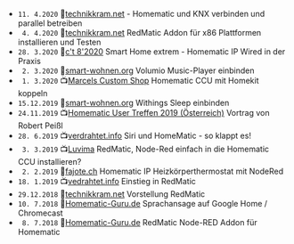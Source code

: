 * `11. 4.2020` 📖[technikkram.net](https://technikkram.net/2020/04/homematic-und-knx-verbinden-und-parallel-betreiben) - Homematic und KNX verbinden und parallel betreiben
* ` 4. 4.2020` 📖[technikkram.net](https://technikkram.net/2020/04/redmatic-beta-release-des-redmatic-addon-fuer-x86-plattformen-installieren-und-testen) RedMatic Addon für x86 Plattformen installieren und Testen
* `28. 3.2020` 📖[c't 8'2020](https://www.heise.de/select/ct/2020/8/2006217283313627436) Smart Home ­extrem - Homematic IP Wired in der Praxis
* ` 2. 3.2020` 📖[smart-wohnen.org](https://smart-wohnen.org/homematic-den-volumio-music-player-in-die-hausautomatisierung-einbinden/) Volumio Music-Player einbinden
* ` 1. 3.2020` 📺[Marcels Custom Shop](https://www.youtube.com/watch?v=exwqm-6PRv8) Homematic CCU mit Homekit koppeln
* `15.12.2019` 📖[smart-wohnen.org](https://smart-wohnen.org/homematic-withings-sleep-in-die-hausautomatisierung-einbinden/) Withings Sleep einbinden
* `24.11.2019` 📺[Homematic User Treffen 2019 (Österreich)](https://youtu.be/Rll0sDiGnsQ?t=1634) Vortrag von Robert Peißl 
* `28. 6.2019` 📺[verdrahtet.info](https://www.youtube.com/watch?v=2I3UlTJ3ar8) Siri und HomeMatic - so klappt es! 
* ` 3. 3.2019` 📺[Luvima](https://www.youtube.com/watch?v=W_RruCV0J2w) RedMatic, Node-Red einfach in die Homematic CCU installieren? 
* ` 2. 2.2019` 📖[fajote.ch](https://fajote.ch/tutorial/homematic-ip-heizkoerperthermostat-mit-nodered) Homematic IP Heizkörperthermostat mit NodeRed
* `18. 1.2019` 📺[vedrahtet.info](https://www.youtube.com/watch?v=lMIrLS6JM-o) Einstieg in RedMatic 
* `29.12.2018` 📖[technikkram.net](https://technikkram.net/2018/12/vorstellung-redmatic-nodered-als-addon-fuer-die-ccu3-oder-raspberrymatic) Vorstellung RedMatic
* `10. 7.2018` 📖[Homematic-Guru.de](https://homematic-guru.de/homematic-sprachansage-auf-google-home-chromecast) Sprachansage auf Google Home / Chromecast
* ` 8. 7.2018` 📖[Homematic-Guru.de](https://homematic-guru.de/redmatic-node-red-addon-fuer-homematic) RedMatic Node-RED Addon für Homematic
